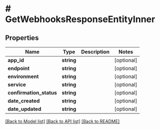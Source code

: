 # # GetWebhooksResponseEntityInner

## Properties

Name | Type | Description | Notes
------------ | ------------- | ------------- | -------------
**app_id** | **string** |  | [optional]
**endpoint** | **string** |  | [optional]
**environment** | **string** |  | [optional]
**service** | **string** |  | [optional]
**confirmation_status** | **string** |  | [optional]
**date_created** | **string** |  | [optional]
**date_updated** | **string** |  | [optional]

[[Back to Model list]](../../README.md#models) [[Back to API list]](../../README.md#endpoints) [[Back to README]](../../README.md)
